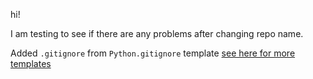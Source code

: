 hi!

I am testing to see if there are any problems after changing repo name.

Added `.gitignore` from `Python.gitignore` template [see here for more templates](https://github.com/github/gitignore)